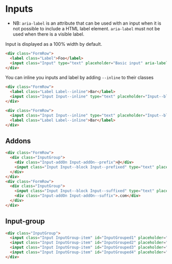 # Inputs

* NB: `aria-label` is an attribute that can be used with an input when it is not possible to include a HTML label element.
`aria-label` must not be used when there is a visible label.


Input is displayed as a 100% width by default.
```html
<div class="FormRow">
  <label class="Label">Foo</label>
  <input class="Input" type="text" placeholder="Basic input" aria-label="Input item">
</div>
```
You can inline you inputs and label by adding `--inline` to their classes
```html
<div class="FormRow">
  <label class="Label Label--inline">Bar</label>
  <input class="Input Input--inline" type="text" placeholder="Input--block" aria-label="Input item">
</div>

<div class="FormRow">
  <input class="Input Input--inline" type="text" placeholder="Input--block" aria-label="Input item">
  <label class="Label Label--inline">Bar</label>
</div>
```

## Addons

```html
<div class="FormRow">
  <div class="InputGroup">
    <div class="Input-addOn Input-addOn--prefix">@</div>
    <input class="Input Input--block Input--prefixed" type="text" placeholder="Basic input with addon" aria-label="Input item">
  </div>
</div>
<div class="FormRow">
  <div class="InputGroup">
    <input class="Input Input--block Input--suffixed" type="text" placeholder="Input--block" aria-label="Input item">
    <div class="Input-addOn Input-addOn--suffix">.com</div>
  </div>
</div>
```


## Input-group

```html
<div class="InputGroup">
  <input class="Input InputGroup-item" id="InputGrouped1" placeholder="input" aria-label="Input item 1">
  <input class="Input InputGroup-item" id="InputGrouped2" placeholder="input" aria-label="Input item 2">
  <input class="Input InputGroup-item" id="InputGrouped3" placeholder="input" aria-label="Input item 3">
  <input class="Input InputGroup-item" id="InputGrouped4" placeholder="input" aria-label="Input item 4">
</div>
```
